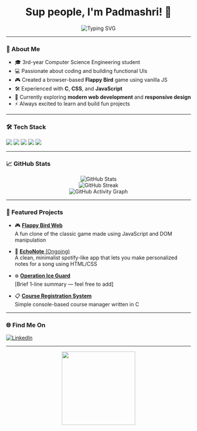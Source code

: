<h1 align="center">Sup people, I'm Padmashri! 👋</h1>

<p align="center">
  <img src="https://readme-typing-svg.demolab.com?font=Fira+Code&pause=1000&center=true&vCenter=true&width=440&lines=CSE+3rd+Year+Student;Frontend+Explorer+%F0%9F%92%BB;Loves+Building+Cool+Projects;Always+Learning+Something+New" alt="Typing SVG" />
</p>

---

### 🚀 About Me

- 🎓 3rd-year Computer Science Engineering student
- 💻 Passionate about coding and building functional UIs
- 🎮 Created a browser-based **Flappy Bird** game using vanilla JS
- 🛠️ Experienced with **C**, **CSS**, and **JavaScript**
- 🌱 Currently exploring **modern web development** and **responsive design**
- ⚡ Always excited to learn and build fun projects

---

### 🛠️ Tech Stack

<p align="left">
  <img src="https://img.shields.io/badge/C-00599C?style=for-the-badge&logo=c&logoColor=white"/>
  <img src="https://img.shields.io/badge/CSS3-1572B6?style=for-the-badge&logo=css3&logoColor=white"/>
  <img src="https://img.shields.io/badge/JavaScript-F7DF1E?style=for-the-badge&logo=javascript&logoColor=black"/>
  <img src="https://img.shields.io/badge/HTML5-E34F26?style=for-the-badge&logo=html5&logoColor=white"/>
  <img src="https://img.shields.io/badge/Web%20Dev-Basics-green?style=for-the-badge"/>
</p>

---

### 📈 GitHub Stats

<p align="center">
  <img src="https://github-readme-stats.vercel.app/api?username=R-Padmashri&show_icons=true&theme=tokyonight" alt="GitHub Stats" />
  <br>
  <img src="https://github-readme-streak-stats.herokuapp.com/?user=R-Padmashri&theme=tokyonight" alt="GitHub Streak" />
  <br>
  <img src="https://github-readme-activity-graph.cyclic.app/graph?username=R-Padmashri&theme=tokyonight" alt="GitHub Activity Graph" />
</p>

---

### 📌 Featured Projects

- 🎮 [**Flappy Bird Web**](https://github.com/R-Padmashri/flappy-bird-web)  
  A fun clone of the classic game made using JavaScript and DOM manipulation

- 📝 [**EchoNote** (Ongoing)](https://github.com/R-Padmashri/EchoNote)  
  A clean, minimalist spotify-like app that lets you make personalized notes for a song using HTML/CSS

- ❄️ [**Operation Ice Guard**](https://github.com/R-Padmashri/Operation_Ice_Guard)  
  [Brief 1-line summary — feel free to add]

- 📋 [**Course Registration System**](https://github.com/R-Padmashri/Course_Registration_System)  
  Simple console-based course manager written in C

---

### 🌐 Find Me On

[![LinkedIn](https://img.shields.io/badge/LinkedIn-blue?style=for-the-badge&logo=linkedin)](https://www.linkedin.com/in/r-padmashri-7b80aa296/)  


---

<!-- Optional Fun Footer -->
<p align="center">
  <img src="https://media.giphy.com/media/xT0xeJpnrWC4XWblEk/giphy.gif" width="200"/>
</p>
